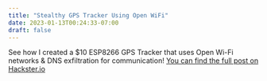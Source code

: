 ```yaml
---
title: "Stealthy GPS Tracker Using Open WiFi"
date: 2023-01-13T00:24:33-07:00
draft: false
---
```

See how I created a $10 ESP8266 GPS Tracker that uses Open Wi-Fi networks & DNS exfiltration for communication!
[You can find the full post on Hackster.io](https://www.hackster.io/alexlynd/dns-driveby-stealthy-gps-tracking-using-open-wi-fi-65730a)
